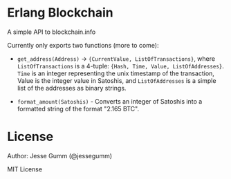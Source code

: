 # Erlang Blockchain

A simple API to blockchain.info

Currently only exports two functions (more to come):

  + `get_address(Address)` -> `{CurrentValue, ListOfTransactions}`, where
    `ListOfTransactions` is a 4-tuple: `{Hash, Time, Value, ListOfAddresses}`.
    `Time` is an integer representing the unix timestamp of the transaction, Value
    is the integer value in Satoshis, and `ListOfAddresses` is a simple list of the
    addresses as binary strings.

  + `format_amount(Satoshis)` - Converts an integer of Satoshis into a
    formatted string of the format "2.165 BTC".

# License

Author: Jesse Gumm (@jessegumm)

MIT License
